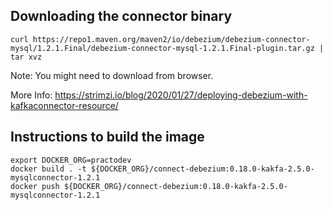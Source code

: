 ## Downloading the connector binary
```
curl https://repo1.maven.org/maven2/io/debezium/debezium-connector-mysql/1.2.1.Final/debezium-connector-mysql-1.2.1.Final-plugin.tar.gz | tar xvz
```
Note: You might need to download from browser.

More Info: https://strimzi.io/blog/2020/01/27/deploying-debezium-with-kafkaconnector-resource/


## Instructions to build the image
```
export DOCKER_ORG=practodev
docker build . -t ${DOCKER_ORG}/connect-debezium:0.18.0-kakfa-2.5.0-mysqlconnector-1.2.1
docker push ${DOCKER_ORG}/connect-debezium:0.18.0-kakfa-2.5.0-mysqlconnector-1.2.1
```
